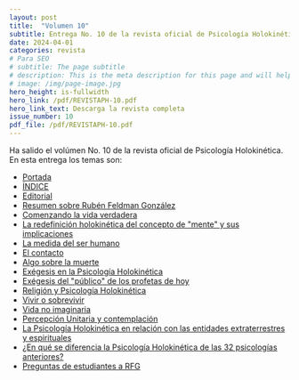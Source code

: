 ```yaml
---
layout: post
title:  "Volumen 10"
subtitle: Entrega No. 10 de la revista oficial de Psicología Holokinética
date: 2024-04-01
categories: revista
# Para SEO
# subtitle: The page subtitle
# description: This is the meta description for this page and will help it appear in search engines
# image: /img/page-image.jpg
hero_height: is-fullwidth
hero_link: /pdf/REVISTAPH-10.pdf
hero_link_text: Descarga la revista completa
issue_number: 10
pdf_file: /pdf/REVISTAPH-10.pdf
---
```


Ha salido el volúmen No. 10 de la revista oficial de Psicología Holokinética. 
En esta entrega los temas son:


- [Portada](/pdf/REVISTAPH-10.pdf#page=1)
- [ÍNDICE](/pdf/REVISTAPH-10.pdf#page=3)
- [Editorial](/pdf/REVISTAPH-10.pdf#page=4)
- [Resumen sobre Rubén Feldman González](/pdf/REVISTAPH-10.pdf#page=5)
- [Comenzando la vida verdadera](/pdf/REVISTAPH-10.pdf#page=7)
- [La redefinición holokinética del concepto de "mente" y sus implicaciones](/pdf/REVISTAPH-10.pdf#page=11)
- [La medida del ser humano](/pdf/REVISTAPH-10.pdf#page=19)
- [El contacto](/pdf/REVISTAPH-10.pdf#page=21)
- [Algo sobre la muerte](/pdf/REVISTAPH-10.pdf#page=22)
- [Exégesis en la Psicología Holokinética](/pdf/REVISTAPH-10.pdf#page=25)
- [Exégesis del "público" de los profetas de hoy](/pdf/REVISTAPH-10.pdf#page=27)
- [Religión y Psicología Holokinética](/pdf/REVISTAPH-10.pdf#page=29)
- [Vivir o sobrevivir](/pdf/REVISTAPH-10.pdf#page=31)
- [Vida no imaginaria](/pdf/REVISTAPH-10.pdf#page=32)
- [Percepción Unitaria y contemplación](/pdf/REVISTAPH-10.pdf#page=33)
- [La Psicología Holokinética en relación con las entidades extraterrestres y espirituales](/pdf/REVISTAPH-10.pdf#page=35)
- [¿En qué se diferencia la Psicología Holokinética de las 32 psicologías anteriores?](/pdf/REVISTAPH-10.pdf#page=38)
- [Preguntas de estudiantes a RFG](/pdf/REVISTAPH-10.pdf#page=39)
